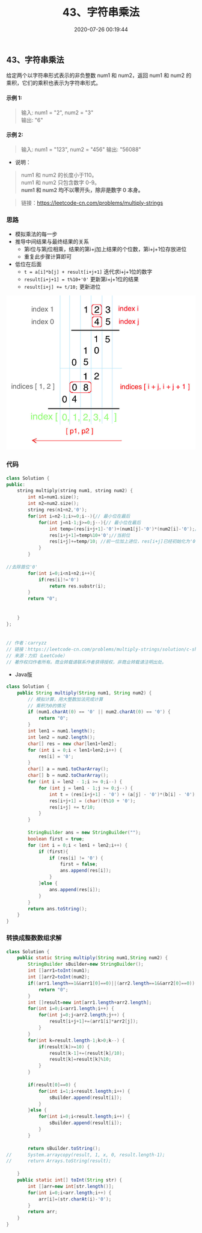 ﻿---
title: 43、字符串乘法
categories:
- leetcode
tags:
  - null
date: 2020-07-26 00:19:44
---

## 43、字符串乘法

给定两个以字符串形式表示的非负整数 num1 和 num2，返回 num1 和 num2 的乘积，它们的乘积也表示为字符串形式。

#### 示例 1:

> 输入: num1 = "2", num2 = "3"  
> 输出: "6"
#### 示例 2:

> 输入: num1 = "123", num2 = "456"
> 输出: "56088"
- 说明：

> num1 和 num2 的长度小于110。   
num1 和 num2 只包含数字 0-9。   
**num1 和 num2 均不以零开头，除非是数字 0 本身。**


> 链接：https://leetcode-cn.com/problems/multiply-strings


### 思路
- 模拟乘法的每一步
- 推导中间结果与最终结果的关系
    - 第i位与第j位相乘，结果的第i+j加上结果的个位数，第i+j+1位存放进位
    - 重复此步骤计算即可
- 低位在后面
    - `t = a[i]*b[j] + result[i+j+1]` 迭代求i+j+1位的数字
    - `result[i+j+1] = t%10+'0'` 更新第i+j+1位的结果
    - `result[i+j] += t/10;` 更新进位



![ss](../../images/43-strings-mutiply.png)
### 代码

```cpp
class Solution {
public:
    string multiply(string num1, string num2) {
        int n1=num1.size();
        int n2=num2.size();
        string res(n1+n2,'0');
        for(int i=n2-1;i>=0;i--){// 最小位在最后
            for(int j=n1-1;j>=0;j--){// 最小位在最后
                int temp=(res[i+j+1]-'0')+(num1[j]-'0')*(num2[i]-'0');// 迭代更新
                res[i+j+1]=temp%10+'0';//当前位
                res[i+j]+=temp/10; //前一位加上进位，res[i+j]已经初始化为'0'，加上int类型自动转化为char，所以此处不加'0'
            }
        }
        
//去除首位'0'
        for(int i=0;i<n1+n2;i++){
            if(res[i]!='0')
                return res.substr(i);
        }
        return "0";
       
        
    }
};


// 作者：carryzz
// 链接：https://leetcode-cn.com/problems/multiply-strings/solution/c-shu-shi-cheng-fa-dai-ma-jian-ji-you-ya-yi-dong-b/
// 来源：力扣（LeetCode）
// 著作权归作者所有。商业转载请联系作者获得授权，非商业转载请注明出处。
```

- Java版
```java
class Solution {
    public String multiply(String num1, String num2) {
        // 模拟计算，用大整数加法完成计算
        // 乘积为0的情况
        if (num1.charAt(0) == '0' || num2.charAt(0) == '0') {
            return "0";
        }
        int len1 = num1.length();
        int len2 = num2.length();
        char[] res = new char[len1+len2];
        for (int i = 0;i < len1+len2;i++) {
            res[i] = '0';
        }
        char[] a = num1.toCharArray();
        char[] b = num2.toCharArray();
        for (int i = len2 - 1;i >= 0;i--) {
            for (int j = len1 - 1;j >= 0;j--) {
                int t = (res[i+j+1] - '0') + (a[j] - '0')*(b[i] - '0');
                res[i+j+1] = (char)(t%10 + '0');
                res[i+j] += t/10;
            }
        }
        
        StringBuilder ans = new StringBuilder("");
        boolean first = true;
        for (int i = 0;i < len1 + len2;i++) {
            if (first){
                if (res[i] != '0') {
                    first = false;
                    ans.append(res[i]);
                }
            }else {
                ans.append(res[i]);
            }
        }
        return ans.toString();
    }
}
```
### 转换成整数数组求解
```java
class Solution {
    public static String multiply(String num1,String num2) {
		StringBuilder sBuilder=new StringBuilder();
		int []arr1=toInt(num1);
		int []arr2=toInt(num2);
		if((arr1.length==1&&arr1[0]==0)||(arr2.length==1&&arr2[0]==0)) {
			return "0";
		}
		int []result=new int[arr1.length+arr2.length];
		for(int i=0;i<arr1.length;i++) {
			for(int j=0;j<arr2.length;j++) {
				result[i+j+1]+=(arr1[i]*arr2[j]);
			}
		}
		for(int k=result.length-1;k>0;k--) {
			if(result[k]>=10) {
				result[k-1]+=(result[k]/10);
				result[k]=result[k]%10;
			}
		}
		
		if(result[0]==0) {
			for(int i=1;i<result.length;i++) {
				sBuilder.append(result[i]);
			}
		}else {
			for(int i=0;i<result.length;i++) {
				sBuilder.append(result[i]);
			}
		}
		
		return sBuilder.toString();
//		System.arraycopy(result, 1, x, 0, result.length-1);
//		return Arrays.toString(result);
		
	}
	public static int[] toInt(String str) {
		int []arr=new int[str.length()];
		for(int i=0;i<arr.length;i++) {
			arr[i]=(str.charAt(i)-'0');
		}
		return arr;
	}
}
```